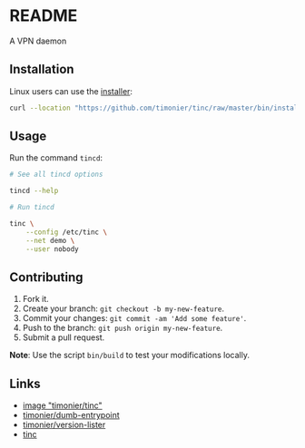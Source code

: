 # README

A VPN daemon

## Installation

Linux users can use the [installer](https://github.com/timonier/tinc/blob/master/bin/installer):

```sh
curl --location "https://github.com/timonier/tinc/raw/master/bin/installer" | sudo sh -s -- install
```

## Usage

Run the command `tincd`:

```sh
# See all tincd options

tincd --help

# Run tincd

tinc \
    --config /etc/tinc \
    --net demo \
    --user nobody
```

## Contributing

1. Fork it.
2. Create your branch: `git checkout -b my-new-feature`.
3. Commit your changes: `git commit -am 'Add some feature'`.
4. Push to the branch: `git push origin my-new-feature`.
5. Submit a pull request.

__Note__: Use the script `bin/build` to test your modifications locally.

## Links

* [image "timonier/tinc"](https://hub.docker.com/r/timonier/tinc/)
* [timonier/dumb-entrypoint](https://github.com/timonier/dumb-entrypoint)
* [timonier/version-lister](https://github.com/timonier/version-lister)
* [tinc](https://www.tinc-vpn.org/)
